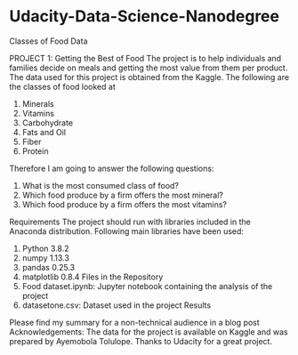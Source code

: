 # Udacity-Data-Science-Nanodegree
Classes of Food Data

PROJECT 1: Getting the Best of Food
The project is to help individuals and families decide on meals and getting the most value from them per product. The data used for this project is obtained from the Kaggle. The following are the classes of food looked at

1.	Minerals
2.	Vitamins
3.	Carbohydrate
4.	Fats and Oil
5.	Fiber
6.	Protein


Therefore I am going to answer the following questions:
1.	What is the most consumed class of food?
2.	Which food produce by a firm offers the most mineral?
3.	Which food produce by a firm offers the most vitamins?


Requirements
The project should run with libraries included in the Anaconda distribution. Following main libraries have been used:
1.	Python 3.8.2
2.	numpy 1.13.3
3.	pandas 0.25.3
4.	matplotlib 0.8.4
Files in the Repository
1.	Food dataset.ipynb: Jupyter notebook containing the analysis of the project
2.	datasetone.csv: Dataset used in the project
Results

Please find my summary for a non-technical audience in a blog post  
Acknowledgements:
The data for the project is available on Kaggle and was prepared by Ayemobola Tolulope.
Thanks to Udacity for a great project.

